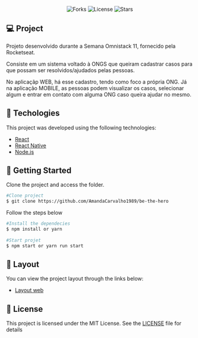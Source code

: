 
 <p align="center">
  
   <img src="https://user-images.githubusercontent.com/53491128/123682417-5d8d6500-d821-11eb-8090-19c0dbd2f796.png" alt="Forks"> 
  
  <img  src="https://user-images.githubusercontent.com/53491128/123682281-320a7a80-d821-11eb-9809-a6d52aa71dc0.png" alt="License">

  <img src="https://user-images.githubusercontent.com/53491128/123682581-8ada1300-d821-11eb-957c-adfdad4f3ac0.png" alt="Stars">
  
  
</p>




## 💻 Project

Projeto desenvolvido durante a Semana Omnistack 11, fornecido pela Rocketseat.

Consiste em um sistema voltado à ONGS que queiram cadastrar casos para que possam ser resolvidos/ajudados pelas pessoas.

No aplicaçãp WEB, há esse cadastro, tendo como foco a própria ONG. Já na aplicação MOBILE, as pessoas podem visualizar os
casos, selecionar algum e entrar em contato com alguma ONG caso queira ajudar no mesmo.


## 🧬 Techologies

This project was developed using the following technologies:
 
- [React](https://pt-br.reactjs.org/)
- [React Native](https://reactnative.dev/)
- [Node.js](https://nodejs.org/en/)

## 🚀 Getting Started 

Clone the project and access the folder.
```bash
#Clone project
$ git clone https://github.com/AmandaCarvalho1989/be-the-hero
```

Follow the steps below
```bash
#Install the dependecies 
$ npm install or yarn  
 
#Start projet
$ npm start or yarn run start
```


## 🎨 Layout 

You can view the project layout through the links below:

- [Layout web](https://www.figma.com/file/2C2yvw7jsCOGmaNUDftX9n/Be-The-Hero---OmniStack-11?node-id=0%3A1)

## 📝 License

This project is licensed under the MIT License. See the [LICENSE](https://github.com/AmandaCarvalho1989/be-the-hero/blob/main/LICENSE.md) file for details
